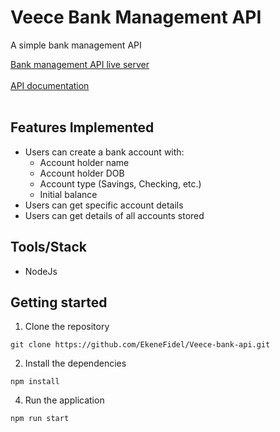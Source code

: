 # Veece Bank Management API

A simple bank management API

[Bank management API live server](https://veece-bank-api.onrender.com) <br><br>
[API documentation](https://documenter.getpostman.com/view/16637530/2s9Y5bRgjK) <br><br>

## Features Implemented

- Users can create a bank account with:
  - Account holder name
  - Account holder DOB
  - Account type (Savings, Checking, etc.)
  - Initial balance
- Users can get specific account details
- Users can get details of all accounts stored

## Tools/Stack

- NodeJs

## Getting started

1. Clone the repository

```console
git clone https://github.com/EkeneFidel/Veece-bank-api.git
```

2. Install the dependencies

```console
npm install
```

4. Run the application

```console
npm run start
```
